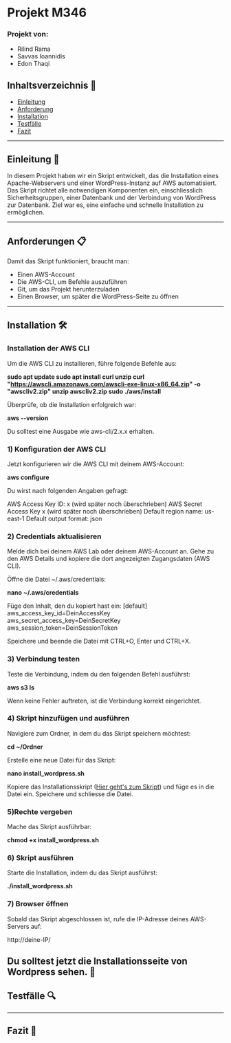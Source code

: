 # **Projekt M346** 

### Projekt von:

- Rilind Rama
- Savvas Ioannidis
- Edon Thaqi

## Inhaltsverzeichnis 📜
- [Einleitung](#einleitung)
- [Anforderung](#anforderung)
- [Installation](#installation)
- [Testfälle](#testfälle)
- [Fazit](#fazit)

---

## **Einleitung 🚀**

In diesem Projekt haben wir ein Skript entwickelt, das die Installation eines Apache-Webservers und einer WordPress-Instanz auf AWS automatisiert. Das Skript richtet alle notwendigen Komponenten ein, einschliesslich Sicherheitsgruppen, einer Datenbank und der Verbindung von WordPress zur Datenbank. Ziel war es, eine einfache und schnelle Installation zu ermöglichen.

---

## **Anforderungen 📋**

Damit das Skript funktioniert, braucht man:

- Einen AWS-Account
- Die AWS-CLI, um Befehle auszuführen
- Git, um das Projekt herunterzuladen
- Einen Browser, um später die WordPress-Seite zu öffnen

---

## **Installation 🛠️**

### **Installation der AWS CLI**
Um die AWS CLI zu installieren, führe folgende Befehle aus:


**sudo apt update
sudo apt install curl unzip
curl "https://awscli.amazonaws.com/awscli-exe-linux-x86_64.zip" -o "awscliv2.zip"
unzip awscliv2.zip
sudo ./aws/install**

Überprüfe, ob die Installation erfolgreich war:

**aws --version**

Du solltest eine Ausgabe wie aws-cli/2.x.x erhalten.

### **1) Konfiguration der AWS CLI**
Jetzt konfigurieren wir die AWS CLI mit deinem AWS-Account:

**aws configure**

Du wirst nach folgenden Angaben gefragt:

AWS Access Key ID: x (wird später noch überschrieben)
AWS Secret Access Key x (wird später noch überschrieben)
Default region name: us-east-1
Default output format: json

### **2) Credentials aktualisieren**
Melde dich bei deinem AWS Lab oder deinem AWS-Account an.
Gehe zu den AWS Details und kopiere die dort angezeigten Zugangsdaten (AWS CLI).

Öffne die Datei ~/.aws/credentials:

**nano ~/.aws/credentials**

Füge den Inhalt, den du kopiert hast ein:
[default]
aws_access_key_id=DeinAccessKey
aws_secret_access_key=DeinSecretKey
aws_session_token=DeinSessionToken

Speichere und beende die Datei mit CTRL+O, Enter und CTRL+X.

### **3) Verbindung testen**
Teste die Verbindung, indem du den folgenden Befehl ausführst:

**aws s3 ls**

Wenn keine Fehler auftreten, ist die Verbindung korrekt eingerichtet.

### **4) Skript hinzufügen und ausführen**
Navigiere zum Ordner, in dem du das Skript speichern möchtest:

**cd ~/Ordner**

Erstelle eine neue Datei für das Skript:

**nano install_wordpress.sh**

Kopiere das Installationsskript ([Hier geht's zum Skript](Skript)) und füge es in die Datei ein.
Speichere und schliesse die Datei.

### **5)Rechte vergeben**
Mache das Skript ausführbar:

**chmod +x install_wordpress.sh**

### **6) Skript ausführen**
Starte die Installation, indem du das Skript ausführst:

**./install_wordpress.sh**

### **7) Browser öffnen**
Sobald das Skript abgeschlossen ist, rufe die IP-Adresse deines AWS-Servers auf:

http://deine-IP/

Du solltest jetzt die Installationsseite von Wordpress sehen. 🥳
---

## **Testfälle 🔍**



---

## **Fazit 🏁**

